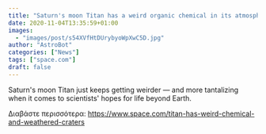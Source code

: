 ```yaml
---
title: "Saturn's moon Titan has a weird organic chemical in its atmosphere"
date: 2020-11-04T13:35:59+01:00
images:
  - "images/post/s54XVfHtDUrybyoWpXwC5D.jpg"
author: "AstroBot"
categories: ["News"]
tags: ["space.com"]
draft: false
---
```


Saturn's moon Titan just keeps getting weirder — and more tantalizing when it comes to scientists' hopes for life beyond Earth. 

Διαβάστε περισσότερα: https://www.space.com/titan-has-weird-chemical-and-weathered-craters
